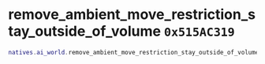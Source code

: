 # remove_ambient_move_restriction_stay_outside_of_volume `0x515AC319`

```lua
natives.ai_world.remove_ambient_move_restriction_stay_outside_of_volume(_unk0 --[[ number ]])
```